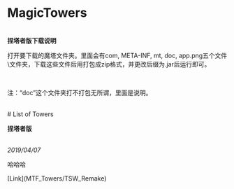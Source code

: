 # MagicTowers
<br/>
<b>捏塔者版下载说明</b><br/>
<p>
打开要下载的魔塔文件夹。里面会有com, META-INF, mt, doc, app.png五个文件\文件夹，下载这些文件后用打包成zip格式，并更改后缀为.jar后运行即可。</p><br/><p>
注：“doc”这个文件夹打不打包无所谓，里面是说明。<br/></p>
<br/>
# List of Towers
<br/>
<b><p>捏塔者版</p></b><br/>
<i>2019/04/07</i> <p>哈哈哈</p> [Link](MTF_Towers/TSW_Remake)

